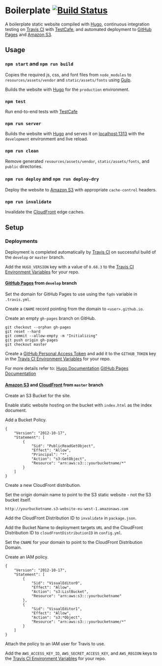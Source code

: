 # Boilerplate [![Build Status](https://travis-ci.com/StudioLE/Boilerplate.svg?branch=master)](https://travis-ci.com/StudioLE/Boilerplate)

A boilerplate static website compiled with [Hugo](https://gohugo.io), continuous integration testing on [Travis CI](https://travis-ci.com) with [TestCafe](https://devexpress.github.io/testcafe), and automated deployment to [GitHub Pages](https://pages.github.com) and [Amazon S3](https://aws.amazon.com/s3).

## Usage

### `npm start` and `npm run build`

Copies the required js, css, and font files from `node_modules` to `resources/assets/vendor` and `static/assets/fonts` using [Gulp](https://gulpjs.com/).

Builds the website with [Hugo](https://gohugo.io) for the `production` environment.

### `npm test`

Run end-to-end tests with [TestCafe](https://devexpress.github.io/testcafe)

### `npm run server`

Builds the website with [Hugo](https://gohugo.io) and serves it on [localhost:1313](http://localhost:1313) with the `development` environment and live reload.

### `npm run clean`

Remove generated `resources/assets/vendor`, `static/assets/fonts`, and `public` directories.

### `npm run deploy` and `npm run deploy-dry`

Deploy the website to [Amazon S3](https://aws.amazon.com/s3) with appropriate `cache-control` headers.

### `npm run invalidate`

Invalidate the [CloudFront](https://aws.amazon.com/cloudfront) edge caches.

## Setup

### Deployments

Deployment is completed automatically by [Travis CI](https://travis-ci.com) on successful build of the `develop` or `master` branch.

Add the `HUGO_VERSION` key with a value of `0.68.3` to the [Travis CI Environment Variables](https://travis-ci.com/github/StudioLE/Boilerplate/settings) for your repo.

#### [GitHub Pages](https://pages.github.com) from `develop` branch

Set the domain for GitHub Pages to use using the `fqdn` variable in `.travis.yml`.

Create a `CNAME` record pointing from the domain to `<user>.github.io`.

Create an empty `gh-pages` branch on GitHub.

```
git checkout --orphan gh-pages
git reset --hard
git commit --allow-empty -m "Initializing"
git push origin gh-pages
git checkout master
```
Create a [GitHub Personal Access Token](https://github.com/settings/tokens) and add it to the `GITHUB_TOKEN` key in the [Travis CI Environment Variables](https://travis-ci.com/github/StudioLE/Boilerplate/settings) for your repo.

For more details refer to:
[Hugo Documentation](https://gohugo.io/hosting-and-deployment/hosting-on-github/#deployment-of-project-pages-from-your-gh-pages-branch)
[GitHub Pages Documentation](https://help.github.com/en/github/working-with-github-pages/managing-a-custom-domain-for-your-github-pages-site#configuring-a-subdomain)

#### [Amazon S3](https://aws.amazon.com/s3) and [CloudFront](https://aws.amazon.com/cloudfront) from `master` branch

Create an S3 Bucket for the site.

Enable static website hosting on the bucket with `index.html` as the index document.

Add a Bucket Policy.

```
{
    "Version": "2012-10-17",
    "Statement": [
        {
            "Sid": "PublicReadGetObject",
            "Effect": "Allow",
            "Principal": "*",
            "Action": "s3:GetObject",
            "Resource": "arn:aws:s3:::yourbucketname/*"
        }
    ]
}
```

Create a new CloudFront distribution.

Set the origin domain name to point to the S3 static website - not the S3 bucket itself.

```
http://yourbucketname.s3-website-eu-west-1.amazonaws.com
```

Add the CloudFront Distribution ID to `invalidate` in `package.json`.

Add the Bucket Name to deployment targets `URL` and the CloudFront Distribution ID to `cloudFrontDistributionID` in `config.yml`.

Set the `CNAME` for your domain to point to the CloudFront Distribution Domain.

Create an IAM policy.

```
{
    "Version": "2012-10-17",
    "Statement": [
        {
            "Sid": "VisualEditor0",
            "Effect": "Allow",
            "Action": "s3:ListBucket",
            "Resource": "arn:aws:s3:::yourbucketname"
        },
        {
            "Sid": "VisualEditor1",
            "Effect": "Allow",
            "Action": "s3:*Object",
            "Resource": "arn:aws:s3:::yourbucketname/*"
        }
    ]
}
```

Attach the policy to an IAM user for Travis to use.

Add the `AWS_ACCESS_KEY_ID`, `AWS_SECRET_ACCESS_KEY`, and `AWS_REGION` keys to the [Travis CI Environment Variables](https://travis-ci.com/github/StudioLE/Boilerplate/settings) for your repo.
